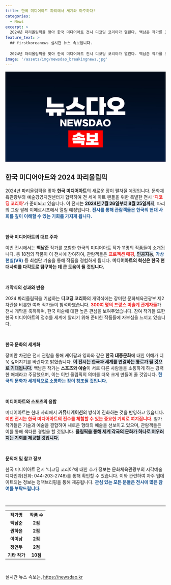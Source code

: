 ```yaml
---
title: 한국 미디어아트 파리에서 세계와 마주하다!
categories:
  - News
excerpt: >
  2024년 파리올림픽을 맞아 한국 미디어아트 전시 디코딩 코리아가 열린다. 백남준 작가를 포함한 11명의 대표 작가 작품 18점을 통해 현대 한국 사회를 최첨단 기술로 경험할 기회를 제공한다.
feature_text: >
  ## firstkoreanews 실시간 뉴스 속보입니다.

  2024년 파리올림픽을 맞아 한국 미디어아트 전시 디코딩 코리아가 열린다. 백남준 작가를 포함한 11명의 대표 작가 작품 18점을 통해 현대 한국 사회를 최첨단 기술로 경험할 기회를 제공한다.
image: '/assets/img/newsdao_breakingnews.jpg'
---
```


<p><img src="/assets/img/newsdao_breakingnews.jpg" alt="firstkoreanews 속보" /></p>

<h2 data-ke-size="size26">한국 미디어아트와 2024 파리올림픽</h2>

<p data-ke-size="size16">2024년 파리올림픽을 맞아 <b>한국 미디어아트</b>의 새로운 장이 펼쳐질 예정입니다. 문화체육관광부와 예술경영지원센터가 협력하여 전 세계 아트 팬들을 위한 특별한 전시 <b><span style="color: #ee2323;">‘디코딩 코리아’</span></b>가 준비되고 있습니다. 이 전시는 <b><span style="background-color: #21538527;">2024년 7월 26일부터 8월 25일까지</span></b>, 파리의 그랑 팔레 이메르시프에서 열릴 예정입니다. <b><span style="color: #1a5490;">전시를 통해 관람객들은 한국의 현대 사회를 깊이 이해할 수 있는 기회를 가지게 됩니다.</span></b></p>

<p data-ke-size="size16">&nbsp;</p>

<p><b>한국 미디어아트의 대표 주자</b></p>

<p data-ke-size="size16">이번 전시에서는 <b>백남준</b> 작가를 포함한 한국의 미디어아트 작가 11명의 작품들이 소개됩니다. 총 18점의 작품이 이 전시에 참여하여, 관람객들은 <b><span style="color: #ee2323;">프로젝션 매핑</span></b>, <b><span style="background-color: #21538527;">인공지능</span></b>, <b><span style="color: #1a5490;">가상현실(VR)</span></b> 등 최첨단 기술을 통해 작품을 경험하게 됩니다. <b>미디어아트의 혁신은 한국 현대사회를 다각도로 탐구하는 데 큰 도움이 될 것입니다.</b></p>

<p data-ke-size="size16">&nbsp;</p>

<p><b>개막식의 성과와 반응</b></p>

<p data-ke-size="size16">2024 파리올림픽을 기념하는 <b>디코딩 코리아</b>의 개막식에는 장미란 문화체육관광부 제2차관을 비롯한 여러 작가들이 참석하였습니다. <b><span style="color: #ee2323;">300여 명의 프랑스 미술계 관계자들</span></b>가 전시 개막을 축하하며, 한국 미술에 대한 높은 관심을 보여주었습니다. 참여 작가들 또한 한국 미디어아트의 정수를 세계에 알리기 위해 준비한 작품들에 자부심을 느끼고 있습니다.</p>

<p data-ke-size="size16">&nbsp;</p>

<p><b>한국 문화의 세계화</b></p>

<p data-ke-size="size16">장미란 차관은 전시 관람을 통해 케이팝과 영화와 같은 <b>한국 대중문화</b>에 대한 이해가 더욱 깊어지기를 바란다고 밝혔습니다. <b><span style="background-color: #21538527;">이 전시는 한국과 세계를 연결하는 통로가 될 것으로 기대됩니다.</span></b> 백남준 작가는 <b>스포츠와 예술</b>이 서로 다른 사람들을 소통하게 하는 강력한 매체라고 주장했으며, 이는 이번 올림픽의 의미를 더욱 크게 만들어 줄 것입니다. <b><span style="color: #1a5490;">한국의 문화가 세계적으로 소통하는 장이 창조될 것입니다.</span></b></p>

<p data-ke-size="size16">&nbsp;</p>

<p><b>미디어아트와 스포츠의 융합</b></p>

<p data-ke-size="size16">미디어아트는 현대 사회에서 <b>커뮤니케이션</b>의 방식이 진화하는 것을 반영하고 있습니다. <b><span style="color: #ee2323;">이번 전시는 한국 미디어아트의 진수를 체험할 수 있는 중요한 기회로 여겨집니다.</span></b> 참가 작가들은 기술과 예술을 결합하여 새로운 형태의 예술을 선보이고 있으며, 관람객들은 이를 통해 색다른 경험을 할 것입니다. <b><span style="background-color: #21538527;">올림픽을 통해 세계 각국의 문화가 하나로 어우러지는 기회를 제공할 것입니다.</span></b></p>

<p data-ke-size="size16">&nbsp;</p>

<p><b>문의처 및 참고 정보</b></p>

<p data-ke-size="size16">한국 미디어아트 전시 ‘디코딩 코리아’에 대한 추가 정보는 문화체육관광부의 시각예술디자인과(전화: 044-203-2748)를 통해 확인할 수 있습니다. 이와 관련하여 자주 업데이트되는 정보는 정책브리핑을 통해 제공됩니다. <b><span style="color: #1a5490;">관심 있는 모든 분들은 전시에 많은 참여를 부탁드립니다.</span></b></p>

<p data-ke-size="size16">&nbsp;</p>

<hr>

<table style="width: 100%;">
    <tr>
        <td style="text-align: center; height: 17px;"><b>작가명</b></td>
        <td style="text-align: center; height: 17px;"><b>작품 수</b></td>
    </tr>
    <tr>
        <td style="text-align: center; height: 17px;"><b>백남준</b></td>
        <td style="text-align: center; height: 17px;"><b>2점</b></td>
    </tr>
    <tr>
        <td style="text-align: center; height: 17px;"><b>권하윤</b></td>
        <td style="text-align: center; height: 17px;"><b>2점</b></td>
    </tr>
    <tr>
        <td style="text-align: center; height: 17px;"><b>이이남</b></td>
        <td style="text-align: center; height: 17px;"><b>2점</b></td>
    </tr>
    <tr>
        <td style="text-align: center; height: 17px;"><b>정연두</b></td>
        <td style="text-align: center; height: 17px;"><b>2점</b></td>
    </tr>
    <tr>
        <td style="text-align: center; height: 17px;"><b>기타 작가</b></td>
        <td style="text-align: center; height: 17px;"><b>10점</b></td>
    </tr>
</table>

<p data-ke-size="size16">&nbsp;</p>

<p data-ke-size="size16"></p>
실시간 뉴스 속보는, <a href="https://newsdao.kr" rel="dofollow">https://newsdao.kr</a>


